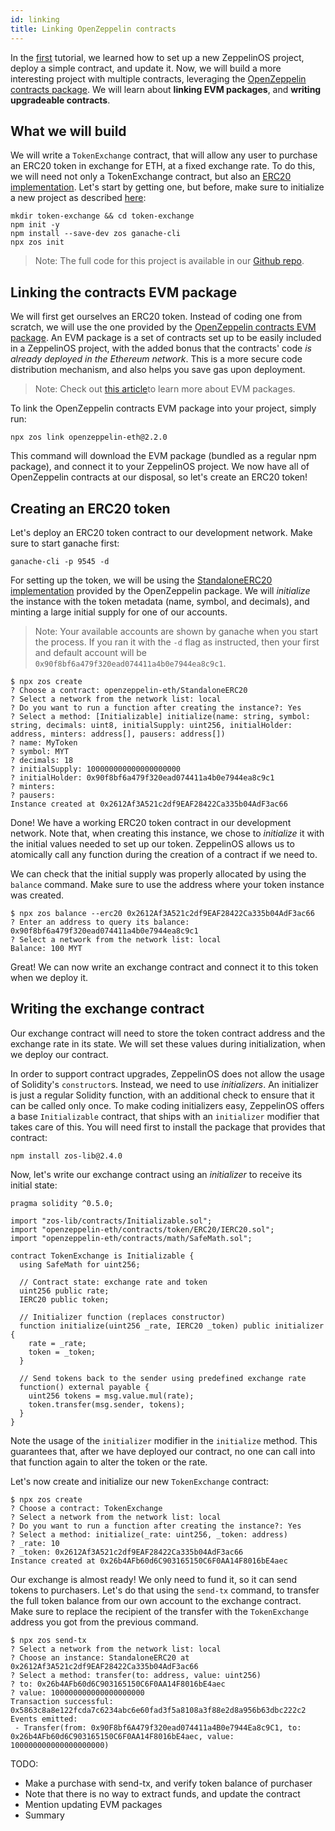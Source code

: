 ```yaml
---
id: linking
title: Linking OpenZeppelin contracts
---
```


In the [first](first) tutorial, we learned how to set up a new ZeppelinOS project, deploy a simple contract, and update it. Now, we will build a more interesting project with multiple contracts, leveraging the [OpenZeppelin contracts package](https://github.com/OpenZeppelin/openzeppelin-eth). We will learn about **linking EVM packages**, and **writing upgradeable contracts**.

## What we will build

We will write a `TokenExchange` contract, that will allow any user to purchase an ERC20 token in exchange for ETH, at a fixed exchange rate. To do this, we will need not only a TokenExchange contract, but also an [ERC20 implementation](https://docs.openzeppelin.org/v2.3.0/tokens#erc20). Let's start by getting one, but before, make sure to initialize a new project as described [here](first#setting-up-your-project):

```console
mkdir token-exchange && cd token-exchange
npm init -y
npm install --save-dev zos ganache-cli
npx zos init
```

> Note: The full code for this project is available in our [Github repo](https://github.com/zeppelinos/zos/tree/v2.4.0/examples/linking-contracts).

## Linking the contracts EVM package

We will first get ourselves an ERC20 token. Instead of coding one from scratch, we will use the one provided by the [OpenZeppelin contracts EVM package](https://github.com/OpenZeppelin/openzeppelin-eth). An EVM package is a set of contracts set up to be easily included in a ZeppelinOS project, with the added bonus that the contracts' code _is already deployed in the Ethereum network_. This is a more secure code distribution mechanism, and also helps you save gas upon deployment.

<!-- TODO: Add guide on what is an EVM package behind the scenes, instead of linking to a blogpost -->

> Note: Check out [this article](https://blog.zeppelinos.org/open-source-collaboration-in-the-blockchain-era-evm-packages/)to learn more about EVM packages.

To link the OpenZeppelin contracts EVM package into your project, simply run:

```console
npx zos link openzeppelin-eth@2.2.0
```

This command will download the EVM package (bundled as a regular npm package), and connect it to your ZeppelinOS project. We now have all of OpenZeppelin contracts at our disposal, so let's create an ERC20 token!

## Creating an ERC20 token

Let's deploy an ERC20 token contract to our development network. Make sure to start ganache first:
```console
ganache-cli -p 9545 -d
```

For setting up the token, we will be using the [StandaloneERC20 implementation](https://github.com/OpenZeppelin/openzeppelin-eth/blob/master/contracts/token/ERC20/StandaloneERC20.sol) provided by the OpenZeppelin package. We will _initialize_ the instance with the token metadata (name, symbol, and decimals), and minting a large initial supply for one of our accounts.

<!-- CODE: We need a command to retrieve the current accounts (#967) -->

> Note: Your available accounts are shown by ganache when you start the process. If you ran it with the `-d` flag as instructed, then your first and default account will be `0x90f8bf6a479f320ead074411a4b0e7944ea8c9c1`.

```console
$ npx zos create
? Choose a contract: openzeppelin-eth/StandaloneERC20
? Select a network from the network list: local
? Do you want to run a function after creating the instance?: Yes
? Select a method: [Initializable] initialize(name: string, symbol: string, decimals: uint8, initialSupply: uint256, initialHolder: address, minters: address[], pausers: address[])
? name: MyToken
? symbol: MYT
? decimals: 18
? initialSupply: 100000000000000000000
? initialHolder: 0x90f8bf6a479f320ead074411a4b0e7944ea8c9c1
? minters:
? pausers:
Instance created at 0x2612Af3A521c2df9EAF28422Ca335b04AdF3ac66
```

Done! We have a working ERC20 token contract in our development network. Note that, when creating this instance, we chose to _initialize_ it with the initial values needed to set up our token. ZeppelinOS allows us to atomically call any function during the creation of a contract if we need to.

We can check that the initial supply was properly allocated by using the `balance` command. Make sure to use the address where your token instance was created.

<!-- CODE: We need a way to refer to our own contracts by name (and to the local accounts as well!) -->

```console
$ npx zos balance --erc20 0x2612Af3A521c2df9EAF28422Ca335b04AdF3ac66
? Enter an address to query its balance: 0x90f8bf6a479f320ead074411a4b0e7944ea8c9c1
? Select a network from the network list: local
Balance: 100 MYT
```

Great! We can now write an exchange contract and connect it to this token when we deploy it.

<!-- We can split the following into a separate tutorial if this one becomes too long -->

## Writing the exchange contract

Our exchange contract will need to store the token contract address and the exchange rate in its state. We will set these values during initialization, when we deploy our contract.

In order to support contract upgrades, ZeppelinOS does not allow the usage of Solidity's `constructor`s. Instead, we need to use _initializers_. An initializer is just a regular Solidity function, with an additional check to ensure that it can be called only once. To make coding initializers easy, ZeppelinOS offers a base `Initializable` contract, that ships with an `initializer` modifier that takes care of this. You will need first to install the package that provides that contract:

```console
npm install zos-lib@2.4.0
```

Now, let's write our exchange contract using an _initializer_ to receive its initial state:

```solidity
pragma solidity ^0.5.0;

import "zos-lib/contracts/Initializable.sol";
import "openzeppelin-eth/contracts/token/ERC20/IERC20.sol";
import "openzeppelin-eth/contracts/math/SafeMath.sol";

contract TokenExchange is Initializable {
  using SafeMath for uint256;

  // Contract state: exchange rate and token
  uint256 public rate;
  IERC20 public token;

  // Initializer function (replaces constructor)
  function initialize(uint256 _rate, IERC20 _token) public initializer {
    rate = _rate;
    token = _token;
  }

  // Send tokens back to the sender using predefined exchange rate
  function() external payable {
    uint256 tokens = msg.value.mul(rate);
    token.transfer(msg.sender, tokens);
  }
} 
```

Note the usage of the `initializer` modifier in the `initialize` method. This guarantees that, after we have deployed our contract, no one can call into that function again to alter the token or the rate.

Let's now create and initialize our new `TokenExchange` contract:

```console
$ npx zos create
? Choose a contract: TokenExchange
? Select a network from the network list: local
? Do you want to run a function after creating the instance?: Yes
? Select a method: initialize(_rate: uint256, _token: address)
? _rate: 10
? _token: 0x2612Af3A521c2df9EAF28422Ca335b04AdF3ac66
Instance created at 0x26b4AFb60d6C903165150C6F0AA14F8016bE4aec
```

<!-- CODE: We need to extend the zos transfer command to support erc20s -->

Our exchange is almost ready! We only need to fund it, so it can send tokens to purchasers. Let's do that using the `send-tx` command, to transfer the full token balance from our own account to the exchange contract. Make sure to replace the recipient of the transfer with the `TokenExchange` address you got from the previous command.

```console
$ npx zos send-tx
? Select a network from the network list: local
? Choose an instance: StandaloneERC20 at 0x2612Af3A521c2df9EAF28422Ca335b04AdF3ac66
? Select a method: transfer(to: address, value: uint256)
? to: 0x26b4AFb60d6C903165150C6F0AA14F8016bE4aec
? value: 100000000000000000000
Transaction successful: 0x5863c8a8e122fcda7c6234abc6e60fad3f5a8108a3f88e2d8a956b63dbc222c2
Events emitted: 
 - Transfer(from: 0x90F8bf6A479f320ead074411a4B0e7944Ea8c9C1, to: 0x26b4AFb60d6C903165150C6F0AA14F8016bE4aec, value: 100000000000000000000)
```

TODO:
- Make a purchase with send-tx, and verify token balance of purchaser
- Note that there is no way to extract funds, and update the contract
- Mention updating EVM packages
- Summary